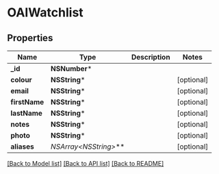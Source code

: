 # OAIWatchlist

## Properties
Name | Type | Description | Notes
------------ | ------------- | ------------- | -------------
**_id** | **NSNumber*** |  | 
**colour** | **NSString*** |  | [optional] 
**email** | **NSString*** |  | [optional] 
**firstName** | **NSString*** |  | [optional] 
**lastName** | **NSString*** |  | [optional] 
**notes** | **NSString*** |  | [optional] 
**photo** | **NSString*** |  | [optional] 
**aliases** | **NSArray&lt;NSString*&gt;*** |  | [optional] 

[[Back to Model list]](../README.md#documentation-for-models) [[Back to API list]](../README.md#documentation-for-api-endpoints) [[Back to README]](../README.md)


